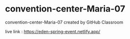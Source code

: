 # convention-center-Maria-07
convention-center-Maria-07 created by GitHub Classroom


live link : https://eden-spring-event.netlify.app/
